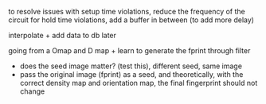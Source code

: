 to resolve issues with setup time violations, reduce the frequency of the circuit
for hold time violations, add a buffer in between (to add more delay)

interpolate + add data to db later

going from a Omap and D map + learn to generate the fprint through filter
- does the seed image matter? (test this), different seed, same image
- pass the original image (fprint) as a seed, and theoretically, with the correct density map and orientation map, the final fingerprint should not change


